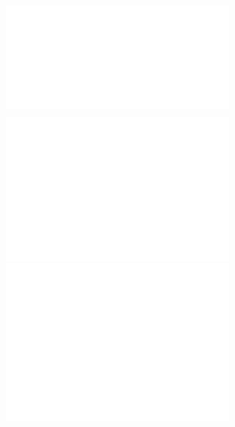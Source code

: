 
![Metrics](./metrics.classic.svg)

![Metrics](./Calndier.svg)
![Metrics](./metrics.plugin.leetcode.svg)
